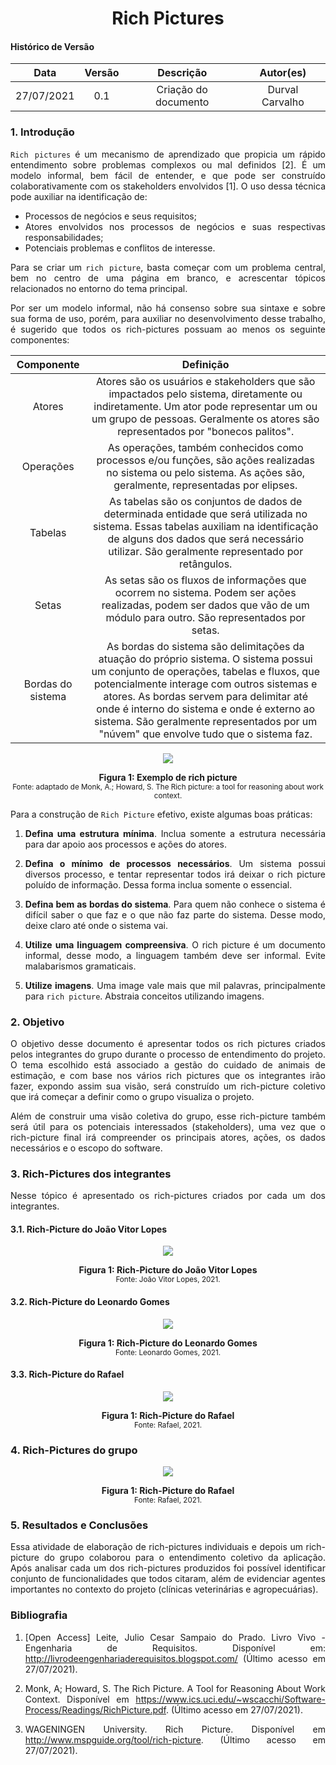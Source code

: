 # <center> Rich Pictures

#### Histórico de Versão
|    Data    | Versão | Descrição            | Autor(es)       |
| :--------: | :----: | :------------------: | :-------------: |
| 27/07/2021 |  0.1   | Criação do documento | Durval Carvalho |

<div align="justify">


### 1. Introdução

`Rich pictures` é um mecanismo de aprendizado que propicia um rápido entendimento sobre problemas complexos ou mal definidos [2]. É um modelo informal, bem fácil de entender, e que pode ser construído colaborativamente com os stakeholders envolvidos [1]. O uso dessa técnica pode auxiliar na identificação de:

- Processos de negócios e seus requisitos;
- Atores envolvidos nos processos de negócios e suas respectivas responsabilidades;
- Potenciais problemas e conflitos de interesse.

Para se criar um `rich picture`, basta começar com um problema central, bem no centro de uma página em branco, e acrescentar tópicos relacionados no entorno do tema principal.

Por ser um modelo informal, não há consenso sobre sua sintaxe e sobre sua forma de uso, porém, para auxiliar no desenvolvimento desse trabalho, é sugerido que todos os rich-pictures possuam ao menos os seguinte componentes:

| Componente | Definição |
| :--------: | :-------: |
| Atores | Atores são os usuários e stakeholders que são impactados pelo sistema, diretamente ou indiretamente. Um ator pode representar um ou um grupo de pessoas. Geralmente os atores são representados por "bonecos palitos". |
| Operações | As operações, também conhecidos como processos e/ou funções, são ações realizadas no sistema ou pelo sistema. As ações são, geralmente, representadas por elipses. |
| Tabelas | As tabelas são os conjuntos de dados de determinada entidade que será utilizada no sistema. Essas tabelas auxiliam na identificação de alguns dos dados que será necessário utilizar. São geralmente representado por retângulos. |
| Setas | As setas são os fluxos de informações que ocorrem no sistema. Podem ser ações realizadas, podem ser dados que vão de um módulo para outro. São representados por setas. |
| Bordas do sistema | As bordas do sistema são delimitações da atuação do próprio sistema. O sistema possui um conjunto de operações, tabelas e fluxos, que potencialmente interage com outros sistemas e atores. As bordas servem para delimitar até onde é interno do sistema e onde é externo ao sistema. São geralmente representados por um "núvem" que envolve tudo que o sistema faz. |

<p align='center'>
    <img src='../../assets/pages/rich-pictures/rich-picture-example.png'>
    <figcaption align='center'>
        <b>Figura 1: Exemplo de rich picture</b>
        <br>
        <small>Fonte: adaptado de Monk, A.; Howard, S. The Rich picture: a tool for reasoning about work context.</small>
    </figcaption>
</p>

Para a construção de `Rich Picture` efetivo, existe algumas boas práticas:

1. **Defina uma estrutura mínima**. Inclua somente a estrutura necessária para dar apoio aos processos e ações do atores.

2. **Defina o mínimo de processos necessários**. Um sistema possui diversos processo, e tentar representar todos irá deixar o rich picture poluído de informação. Dessa forma inclua somente o essencial.

3. **Defina bem as bordas do sistema**. Para quem não conhece o sistema é difícil saber o que faz e o que não faz parte do sistema. Desse modo, deixe claro até onde o sistema vai.

4. **Utilize uma linguagem compreensiva**. O rich picture é um documento informal, desse modo, a linguagem também deve ser informal. Evite malabarismos gramaticais.

5. **Utilize imagens**. Uma image vale mais que mil palavras, principalmente para `rich picture`. Abstraia conceitos utilizando imagens.


### 2. Objetivo

O objetivo desse documento é apresentar todos os rich pictures criados pelos integrantes do grupo durante o processo de entendimento do projeto. O tema escolhido está associado a gestão do cuidado de animais de estimação, e com base nos vários rich pictures que os integrantes irão fazer, expondo assim sua visão, será construído um rich-picture coletivo que irá começar a definir como o grupo visualiza o projeto.

Além de construir uma visão coletiva do grupo, esse rich-picture também será útil para os potenciais interessados (stakeholders), uma vez que o rich-picture final irá compreender os principais atores, ações, os dados necessários e o escopo do software.

### 3. Rich-Pictures dos integrantes

Nesse tópico é apresentado os rich-pictures criados por cada um dos integrantes.

#### 3.1. Rich-Picture do João Vitor Lopes

<p align='center'>
    <img src='assets/pages/rich-pictures/rich-picture-example.png'>
    <figcaption align='center'>
        <b>Figura 1: Rich-Picture do João Vitor Lopes</b>
        <br>
        <small>Fonte: João Vitor Lopes, 2021.</small>
    </figcaption>
</p>

#### 3.2. Rich-Picture do Leonardo Gomes

<p align='center'>
    <img src='assets/pages/rich-pictures/rich-picture-example.png'>
    <figcaption align='center'>
        <b>Figura 1: Rich-Picture do Leonardo Gomes</b>
        <br>
        <small>Fonte: Leonardo Gomes, 2021.</small>
    </figcaption>
</p>


#### 3.3. Rich-Picture do Rafael

<p align='center'>
    <img src='assets/pages/rich-pictures/rich-picture-example.png'>
    <figcaption align='center'>
        <b>Figura 1: Rich-Picture do Rafael</b>
        <br>
        <small>Fonte: Rafael, 2021.</small>
    </figcaption>
</p>

### 4. Rich-Pictures do grupo

<p align='center'>
    <img src='assets/pages/rich-pictures/rich-picture-grupo.jpg'>
    <figcaption align='center'>
        <b>Figura 1: Rich-Picture do Rafael</b>
        <br>
        <small>Fonte: Rafael, 2021.</small>
    </figcaption>
</p>

### 5. Resultados e Conclusões

Essa atividade de elaboração de rich-pictures individuais e depois um rich-picture do grupo colaborou para o entendimento coletivo da aplicação. Após analisar cada um dos rich-pictures produzidos foi possível identificar conjunto de funcionalidades que todos citaram, além de evidenciar agentes importantes no contexto do projeto (clínicas veterinárias e agropecuárias).

### Bibliografia

1. [Open Access] Leite, Julio Cesar Sampaio do Prado. Livro Vivo - Engenharia de Requisitos. Disponível em: http://livrodeengenhariaderequisitos.blogspot.com/ (Último acesso em 27/07/2021).

2. Monk, A; Howard, S. The Rich Picture. A Tool for Reasoning About Work Context. Disponível em https://www.ics.uci.edu/~wscacchi/Software-Process/Readings/RichPicture.pdf. (Último acesso em 27/07/2021).

3. WAGENINGEN University. Rich Picture. Disponível em http://www.mspguide.org/tool/rich-picture. (Último acesso em 27/07/2021).



</div>